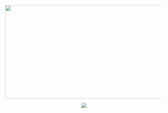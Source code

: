 <!--  <div style="display: flex; justify-content: center;">
  <img
    src="https://render.gitanimals.org/lines/KN2222?pet-id=655265751977543100"
    width="300"
    height="300"
  />
  <img
    src="https://render.gitanimals.org/lines/KN2222?pet-id=655265777294371003"
    width="300"
    height="300"
  />
  <img
    src="https://render.gitanimals.org/lines/KN2222?pet-id=655265644179741688"
    width="300"
    height="300"
  />  
</div>  -->




<div align="center">
<!--    <a href="https://github.com/devxb/gitanimals"> -->
<img
  src="https://render.gitanimals.org/farms/KN2222"
  width="1000"
  height="300"
/>
<!-- </a> -->
</div>

<div align="center">
  
![](http://github-profile-summary-cards.vercel.app/api/cards/profile-details?username=KN2222&theme=github_dark)

</div>


<!-- <div align="center">
    <img  width= "720em" src="https://streak-stats.demolab.com?user=KN2222&theme=synthwave&date_format=M%20j%5B%2C%20Y%5D&stroke=DCDFE4" alt="GitHub Streak"/>
</div> -->

